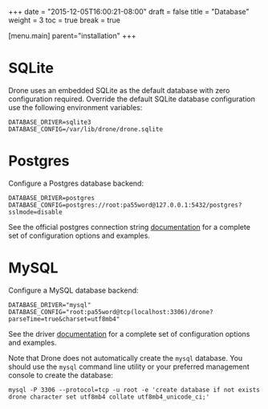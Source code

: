 +++
date = "2015-12-05T16:00:21-08:00"
draft = false
title = "Database"
weight = 3
toc = true
break = true

[menu.main]
	parent="installation"
+++

# SQLite

Drone uses an embedded SQLite as the default database with zero configuration required. Override the default SQLite database configuration use the following environment variables:

```
DATABASE_DRIVER=sqlite3
DATABASE_CONFIG=/var/lib/drone/drone.sqlite
```

# Postgres

Configure a Postgres database backend:

```
DATABASE_DRIVER=postgres
DATABASE_CONFIG=postgres://root:pa55word@127.0.0.1:5432/postgres?sslmode=disable
```

See the official postgres connection string [documentation](http://www.postgresql.org/docs/current/static/libpq-connect.html#LIBPQ-CONNSTRING) for a complete set of configuration options and examples.

# MySQL

Configure a MySQL database backend:

```
DATABASE_DRIVER="mysql"
DATABASE_CONFIG="root:pa55word@tcp(localhost:3306)/drone?parseTime=true&charset=utf8mb4"
```
See the driver [documentation](https://github.com/go-sql-driver/mysql#dsn-data-source-name) for a complete set of configuration options and examples.

Note that Drone does not automatically create the `mysql` database. You should use the `mysql` command line utility or your preferred management console to create the database:

```
mysql -P 3306 --protocol=tcp -u root -e 'create database if not exists drone character set utf8mb4 collate utf8mb4_unicode_ci;'
```
